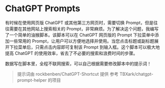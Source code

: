 # ChatGPT Prompts

有时候在使用网页版 ChatGPT 或其他第三方网页时，需要切换 Prompt，但是往往需要在其他网站上搜索相关的 Prompt，非常麻烦。为了解决这个问题，我编写了一个简单的油猴脚本。该脚本可以在 ChatGPT 网页版的 Prompt 下拉菜单中添加一些常用的 Prompt，让用户可以方便地选择并使用。当您点击标题或副标题展开下拉菜单后，只需点击内容即可复制该 Prompt 到输入框。这个脚本可以极大地提高 ChatGPT 的使用效率，省去了不必要的搜索和浪费时间的步骤。

数据写在脚本里，全程不联网搜索，可以自己根据需要修改脚本中的提示词！

> 提示词由 rockbenben/ChatGPT-Shortcut 提供
> 参考 TBXark/chatgpt-prompt-helper 的项目

